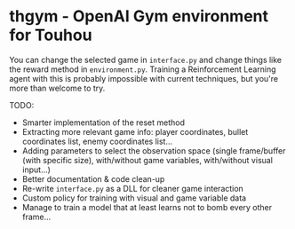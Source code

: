 # thgym - OpenAI Gym environment for Touhou

You can change the selected game in `interface.py` and change things like the reward method in `environment.py`.
Training a Reinforcement Learning agent with this is probably impossible with current techniques, but you're more than welcome to try.

TODO:
* Smarter implementation of the reset method
* Extracting more relevant game info: player coordinates, bullet coordinates list, enemy coordinates list...
* Adding parameters to select the observation space (single frame/buffer (with specific size), with/without game variables, with/without visual input...)
* Better documentation & code clean-up
* Re-write `interface.py` as a DLL for cleaner game interaction
* Custom policy for training with visual and game variable data
* Manage to train a model that at least learns not to bomb every other frame...
